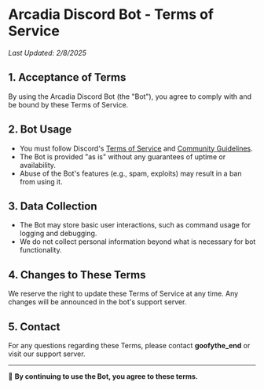 # Arcadia Discord Bot - Terms of Service

_Last Updated: 2/8/2025_

## 1. Acceptance of Terms
By using the Arcadia Discord Bot (the "Bot"), you agree to comply with and be bound by these Terms of Service.

## 2. Bot Usage
- You must follow Discord's [Terms of Service](https://discord.com/terms) and [Community Guidelines](https://discord.com/guidelines).
- The Bot is provided "as is" without any guarantees of uptime or availability.
- Abuse of the Bot's features (e.g., spam, exploits) may result in a ban from using it.

## 3. Data Collection
- The Bot may store basic user interactions, such as command usage for logging and debugging.
- We do not collect personal information beyond what is necessary for bot functionality.

## 4. Changes to These Terms
We reserve the right to update these Terms of Service at any time. Any changes will be announced in the bot's support server.

## 5. Contact
For any questions regarding these Terms, please contact **goofythe_end** or visit our support server.

---
📜 **By continuing to use the Bot, you agree to these terms.**
